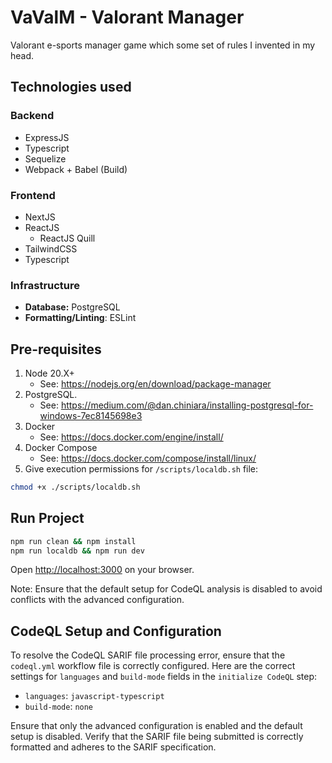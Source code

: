 # VaValM - Valorant Manager

Valorant e-sports manager game which some set of rules I invented in my head.

## Technologies used

### Backend

- ExpressJS
- Typescript
- Sequelize
- Webpack + Babel (Build)

### Frontend

- NextJS
- ReactJS
  - ReactJS Quill
- TailwindCSS
- Typescript

### Infrastructure

- **Database:** PostgreSQL
- **Formatting/Linting**: ESLint

## Pre-requisites

1. Node 20.X+
    - See: <https://nodejs.org/en/download/package-manager>
2. PostgreSQL.
    - See: <https://medium.com/@dan.chiniara/installing-postgresql-for-windows-7ec8145698e3>
3. Docker
    - See: <https://docs.docker.com/engine/install/>
4. Docker Compose
    - See: <https://docs.docker.com/compose/install/linux/>
5. Give execution permissions for `/scripts/localdb.sh` file:

```bash
chmod +x ./scripts/localdb.sh
```

## Run Project

```bash
npm run clean && npm install
npm run localdb && npm run dev
```

Open [http://localhost:3000](http://localhost:3000) on your browser.

Note: Ensure that the default setup for CodeQL analysis is disabled to avoid conflicts with the advanced configuration.

## CodeQL Setup and Configuration

To resolve the CodeQL SARIF file processing error, ensure that the `codeql.yml` workflow file is correctly configured. Here are the correct settings for `languages` and `build-mode` fields in the `initialize CodeQL` step:

* `languages`: `javascript-typescript`
* `build-mode`: `none`

Ensure that only the advanced configuration is enabled and the default setup is disabled. Verify that the SARIF file being submitted is correctly formatted and adheres to the SARIF specification.
